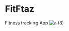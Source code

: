 # FitFtaz
Fitness tracking App 
![a (8)](https://github.com/Tdphimasha/FitFtaz/assets/96642932/01d63a7a-a444-4e0a-bb7b-b8870f848458)

